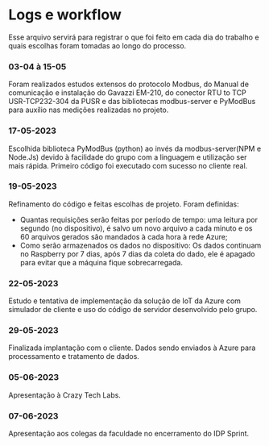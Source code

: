 # Logs e workflow 
Esse arquivo servirá para registrar o que foi feito em cada dia do trabalho e quais escolhas foram tomadas ao longo do processo.
### 03-04 à 15-05
Foram realizados estudos extensos do protocolo Modbus, do Manual de comunicação e instalação do Gavazzi EM-210, do conector RTU to TCP USR-TCP232-304 da PUSR e das bibliotecas modbus-server e PyModBus para auxílio nas medições realizadas no projeto.
### 17-05-2023
Escolhida biblioteca PyModBus (python) ao invés da modbus-server(NPM e Node.Js) devido à facilidade do grupo com a linguagem e utilização ser mais rápida.
Primeiro código foi executado com sucesso no cliente real. 

### 19-05-2023
Refinamento do código e feitas escolhas de projeto. Foram definidas:
  - Quantas requisições serão feitas por período de tempo: uma leitura por segundo (no dispositivo), é salvo um novo arquivo a cada minuto e os 60 arquivos gerados são mandados à cada hora à rede Azure;
  - Como serão armazenados os dados no dispositivo: Os dados continuam no Raspberry por 7 dias, após 7 dias da coleta do dado, ele é apagado para evitar que a máquina fique sobrecarregada.

### 22-05-2023
Estudo e tentativa de implementação da solução de IoT da Azure com simulador de cliente e uso do código de servidor desenvolvido pelo grupo.

### 29-05-2023
Finalizada implantação com o cliente. Dados sendo enviados à Azure para processamento e tratamento de dados.

### 05-06-2023
Apresentação à Crazy Tech Labs.

### 07-06-2023
Apresentação aos colegas da faculdade no encerramento do IDP Sprint.


